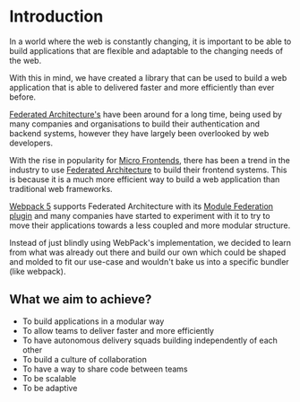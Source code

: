 # Introduction
In a world where the web is constantly changing, it is important to be able to build applications that are flexible and adaptable to the changing needs of the web.

With this in mind, we have created a library that can be used to build a web application that is able to delivered faster and more efficiently than ever before.

[Federated Architecture's](/sections/architecture/federated-architecture.md) have been around for a long time, being used by many companies and organisations to build their authentication and backend systems, however they have largely been overlooked by web developers.

With the rise in popularity for [Micro Frontends](/sections/architecture/micro-frontends.md), there has been a trend in the industry to use [Federated Architecture](/sections/architecture/federated-architecture.md) to build their frontend systems. This is because it is a much more efficient way to build a web application than traditional web frameworks.

[Webpack 5](https://webpack.js.org/) supports Federated Architecture with its [Module Federation plugin](https://webpack.js.org/plugins/module-federation-plugin) and many companies have started to experiment with it to try to move their applications towards a less coupled and more modular structure.

Instead of just blindly using WebPack's implementation, we decided to learn from what was already out there and build our own which could be shaped and molded to fit our use-case and wouldn't bake us into a specific bundler (like webpack).

## What we aim to achieve?
- To build applications in a modular way
- To allow teams to deliver faster and more efficiently
- To have autonomous delivery squads building independently of each other
- To build a culture of collaboration
- To have a way to share code between teams
- To be scalable
- To be adaptive
